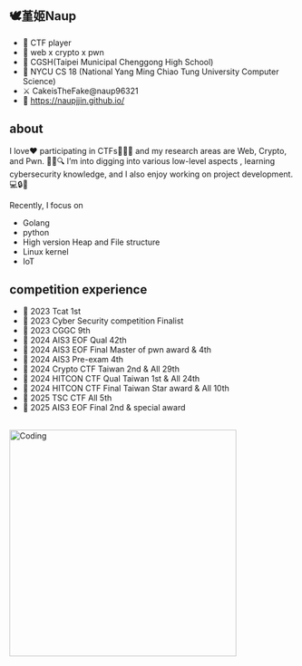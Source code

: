 ## 🕊️堇姬Naup

- 🎀 CTF player
- 🚩 web x crypto x pwn
- 🏫 CGSH(Taipei Municipal Chenggong High School)
- 🏫 NYCU CS 18 (National Yang Ming Chiao Tung University Computer Science)
- ⚔️ CakeisTheFake@naup96321
- 🌱 https://naupjjin.github.io/  

## about
I love❤ participating in CTFs🚩🚩🚩 and my research areas are Web, Crypto, and Pwn. 🕵️‍♂️🔍 I’m into digging into various low-level aspects
, learning cybersecurity knowledge, and I also enjoy working on project development. 💻🔒🚀

Recently, I focus on
- Golang
- python
- High version Heap and File structure
- Linux kernel
- IoT

## competition experience
- 🚩 2023 Tcat 1st
- 🚩 2023 Cyber Security competition Finalist
- 🚩 2023 CGGC 9th
- 🚩 2024 AIS3 EOF Qual 42th
- 🚩 2024 AIS3 EOF Final Master of pwn award & 4th
- 🚩 2024 AIS3 Pre-exam 4th
- 🚩 2024 Crypto CTF Taiwan 2nd & All 29th
- 🚩 2024 HITCON CTF Qual Taiwan 1st & All 24th
- 🚩 2024 HITCON CTF Final Taiwan Star award & All 10th
- 🚩 2025 TSC CTF All 5th
- 🚩 2025 AIS3 EOF Final 2nd & special award

<br>
<div style="display: flex; justify-content: space-between;">
    <img src="https://i.imgur.com/mk6kv4S.gif" alt="Coding" width="400" />
</div>

<!--
**Naupjjin/Naupjjin** is a ✨ _special_ ✨ repository because its `README.md` (this file) appears on your GitHub profile.

Here are some ideas to get you started:

- 🔭 I’m currently working on ...
- 🌱 I’m currently learning ...
- 👯 I’m looking to collaborate on ...
- 🤔 I’m looking for help with ...
- 💬 Ask me about ...
- 📫 How to reach me: ...
- 😄 Pronouns: ...
- ⚡ Fun fact: ...
-->

